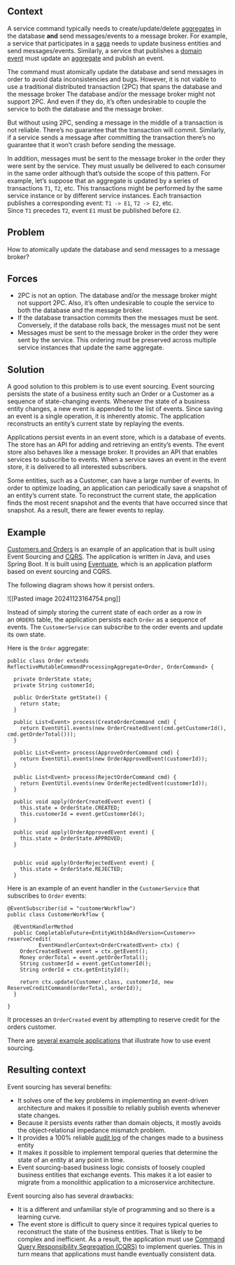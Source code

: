 ## Context

A service command typically needs to create/update/delete [aggregates](https://microservices.io/patterns/data/aggregate.html) in the database **and** send messages/events to a message broker. For example, a service that participates in a [saga](https://microservices.io/patterns/data/saga.html) needs to update business entities and send messages/events. Similarly, a service that publishes a [domain event](https://microservices.io/patterns/data/domain-event.html) must update an [aggregate](https://microservices.io/patterns/data/aggregate.html) and publish an event.

The command must atomically update the database and send messages in order to avoid data inconsistencies and bugs. However, it is not viable to use a traditional distributed transaction (2PC) that spans the database and the message broker The database and/or the message broker might not support 2PC. And even if they do, it’s often undesirable to couple the service to both the database and the message broker.

But without using 2PC, sending a message in the middle of a transaction is not reliable. There’s no guarantee that the transaction will commit. Similarly, if a service sends a message after committing the transaction there’s no guarantee that it won’t crash before sending the message.

In addition, messages must be sent to the message broker in the order they were sent by the service. They must usually be delivered to each consumer in the same order although that’s outside the scope of this pattern. For example, let’s suppose that an aggregate is updated by a series of transactions `T1`, `T2`, etc. This transactions might be performed by the same service instance or by different service instances. Each transaction publishes a corresponding event: `T1 -> E1`, `T2 -> E2`, etc. Since `T1` precedes `T2`, event `E1` must be published before `E2`.

## Problem

How to atomically update the database and send messages to a message broker?

## Forces

- 2PC is not an option. The database and/or the message broker might not support 2PC. Also, it’s often undesirable to couple the service to both the database and the message broker.
- If the database transaction commits then the messages must be sent. Conversely, if the database rolls back, the messages must not be sent
- Messages must be sent to the message broker in the order they were sent by the service. This ordering must be preserved across multiple service instances that update the same aggregate.

## Solution

A good solution to this problem is to use event sourcing. Event sourcing persists the state of a business entity such an Order or a Customer as a sequence of state-changing events. Whenever the state of a business entity changes, a new event is appended to the list of events. Since saving an event is a single operation, it is inherently atomic. The application reconstructs an entity’s current state by replaying the events.

Applications persist events in an event store, which is a database of events. The store has an API for adding and retrieving an entity’s events. The event store also behaves like a message broker. It provides an API that enables services to subscribe to events. When a service saves an event in the event store, it is delivered to all interested subscribers.

Some entities, such as a Customer, can have a large number of events. In order to optimize loading, an application can periodically save a snapshot of an entity’s current state. To reconstruct the current state, the application finds the most recent snapshot and the events that have occurred since that snapshot. As a result, there are fewer events to replay.

## Example

[Customers and Orders](https://github.com/eventuate-examples/eventuate-examples-java-customers-and-orders) is an example of an application that is built using Event Sourcing and [CQRS](https://microservices.io/patterns/data/cqrs.html). The application is written in Java, and uses Spring Boot. It is built using [Eventuate](http://eventuate.io/), which is an application platform based on event sourcing and CQRS.

The following diagram shows how it persist orders.

![[Pasted image 20241123164754.png]]



Instead of simply storing the current state of each order as a row in an `ORDERS` table, the application persists each `Order` as a sequence of events. The `CustomerService` can subscribe to the order events and update its own state.

Here is the `Order` aggregate:

```
public class Order extends ReflectiveMutableCommandProcessingAggregate<Order, OrderCommand> {

  private OrderState state;
  private String customerId;

  public OrderState getState() {
    return state;
  }

  public List<Event> process(CreateOrderCommand cmd) {
    return EventUtil.events(new OrderCreatedEvent(cmd.getCustomerId(), cmd.getOrderTotal()));
  }

  public List<Event> process(ApproveOrderCommand cmd) {
    return EventUtil.events(new OrderApprovedEvent(customerId));
  }

  public List<Event> process(RejectOrderCommand cmd) {
    return EventUtil.events(new OrderRejectedEvent(customerId));
  }

  public void apply(OrderCreatedEvent event) {
    this.state = OrderState.CREATED;
    this.customerId = event.getCustomerId();
  }

  public void apply(OrderApprovedEvent event) {
    this.state = OrderState.APPROVED;
  }


  public void apply(OrderRejectedEvent event) {
    this.state = OrderState.REJECTED;
  }
```

Here is an example of an event handler in the `CustomerService` that subscribes to `Order` events:

```
@EventSubscriber(id = "customerWorkflow")
public class CustomerWorkflow {

  @EventHandlerMethod
  public CompletableFuture<EntityWithIdAndVersion<Customer>> reserveCredit(
          EventHandlerContext<OrderCreatedEvent> ctx) {
    OrderCreatedEvent event = ctx.getEvent();
    Money orderTotal = event.getOrderTotal();
    String customerId = event.getCustomerId();
    String orderId = ctx.getEntityId();

    return ctx.update(Customer.class, customerId, new ReserveCreditCommand(orderTotal, orderId));
  }

}
```

It processes an `OrderCreated` event by attempting to reserve credit for the orders customer.

There are [several example applications](http://eventuate.io/exampleapps.html) that illustrate how to use event sourcing.

## Resulting context

Event sourcing has several benefits:

- It solves one of the key problems in implementing an event-driven architecture and makes it possible to reliably publish events whenever state changes.
- Because it persists events rather than domain objects, it mostly avoids the object‑relational impedance mismatch problem.
- It provides a 100% reliable [audit log](https://microservices.io/patterns/observability/audit-logging) of the changes made to a business entity
- It makes it possible to implement temporal queries that determine the state of an entity at any point in time.
- Event sourcing-based business logic consists of loosely coupled business entities that exchange events. This makes it a lot easier to migrate from a monolithic application to a microservice architecture.

Event sourcing also has several drawbacks:

- It is a different and unfamiliar style of programming and so there is a learning curve.
- The event store is difficult to query since it requires typical queries to reconstruct the state of the business entities. That is likely to be complex and inefficient. As a result, the application must use [Command Query Responsibility Segregation (CQRS)](https://microservices.io/patterns/data/cqrs.html) to implement queries. This in turn means that applications must handle eventually consistent data.